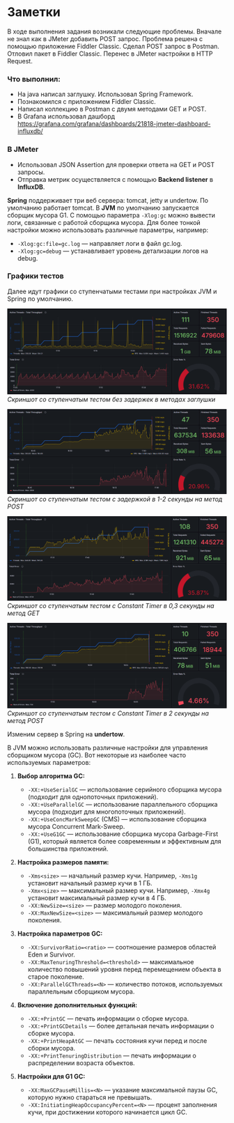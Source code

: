 # Заметки

В ходе выполнения задания возникали следующие проблемы.
Вначале не знал как в JMeter добавить POST запрос. Проблема решена с помощью приложение Fiddler Classic.
Сделал POST запрос в Postman. Отловил пакет в Fiddler Classic. Перенес в JMeter настройки в HTTP Request.


### Что выполнил:

- На java написал заглушку. Использовал Spring Framework.
- Познакомился с приложением Fiddler Classic.
- Написал коллекцию в Postman с двумя методами GET и POST.
- B Grafana использовал дашборд <https://grafana.com/grafana/dashboards/21818-jmeter-dashboard-influxdb/>

### В JMeter

- Использовал JSON Assertion для проверки ответа на GET и POST запросы.
- Отправка метрик осуществляется с помощью **Backend listener** в **InfluxDB**.

**Spring** поддерживает три веб сервера: tomcat, jetty и undertow. По умолчанию работает tomcat.
В **JVM** по умолчанию запускается сборщик мусора G1. С помощью параметра `-Xlog:gc` можно вывести логи, связанные с работой сборщика мусора. Для более тонкой настройки можно использовать различные параметры, например:

- `-Xlog:gc:file=gc.log` — направляет логи в файл gc.log.
- `-Xlog:gc=debug` — устанавливает уровень детализации логов на debug.

### Графики тестов

Далее идут графики со ступенчатыми тестами при настройках JVM и Spring по умолчанию. 

![image_01](images/image_01.png "Скриншот с вызовом и выводом скрипта") \
*Скриншот со ступенчатым тестом без задержек в методах заглушки*

![image_02](images/image_02.png "Скриншот со ступенчатым тестом с задержкой в 2 секунды на метод POST") \
*Скриншот со ступенчатым тестом с задержкой в 1-2 секунды на метод POST*

![image_03](images/image_03.png "Скриншот со ступенчатым тестом с Constant Timer в 0,3 секунды на метод GET") \
*Скриншот со ступенчатым тестом с Constant Timer в 0,3 секунды на метод GET*

![image_04](images/image_04.png "Скриншот со ступенчатым тестом с Constant Timer в 2 секунды на метод POST") \
*Скриншот со ступенчатым тестом с Constant Timer в 2 секунды на метод POST*

Изменим сервер в Spring на **undertow**.

В JVM можно использовать различные настройки для управления сборщиком мусора (GC). Вот некоторые из наиболее часто используемых параметров:

1. **Выбор алгоритма GC:**
   - `-XX:+UseSerialGC` — использование серийного сборщика мусора (подходит для однопоточных приложений).
   - `-XX:+UseParallelGC` — использование параллельного сборщика мусора (подходит для многопоточных приложений).
   - `-XX:+UseConcMarkSweepGC` (CMS) — использование сборщика мусора Concurrent Mark-Sweep.
   - `-XX:+UseG1GC` — использование сборщика мусора Garbage-First (G1), который является более современным и эффективным для большинства приложений.

2. **Настройка размеров памяти:**
   - `-Xms<size>` — начальный размер кучи. Например, `-Xms1g` установит начальный размер кучи в 1 ГБ.
   - `-Xmx<size>` — максимальный размер кучи. Например, `-Xmx4g` установит максимальный размер кучи в 4 ГБ.
   - `-XX:NewSize=<size>` — размер молодого поколения.
   - `-XX:MaxNewSize=<size>` — максимальный размер молодого поколения.

3. **Настройка параметров GC:**
   - `-XX:SurvivorRatio=<ratio>` — соотношение размеров областей Eden и Survivor.
   - `-XX:MaxTenuringThreshold=<threshold>` — максимальное количество повышений уровня перед перемещением объекта в старое поколение.
   - `-XX:ParallelGCThreads=<N>` — количество потоков, используемых параллельным сборщиком мусора.

4. **Включение дополнительных функций:**
   - `-XX:+PrintGC` — печать информации о сборке мусора.
   - `-XX:+PrintGCDetails` — более детальная печать информации о сборке мусора.
   - `-XX:+PrintHeapAtGC` — печать состояния кучи перед и после сборки мусора.
   - `-XX:+PrintTenuringDistribution` — печать информации о распределении возраста объектов.

5. **Настройки для G1 GC:**
   - `-XX:MaxGCPauseMillis=<N>` — указание максимальной паузы GC, которую нужно стараться не превышать.
   - `-XX:InitiatingHeapOccupancyPercent=<N>` — процент заполнения кучи, при достижении которого начинается цикл GC.

